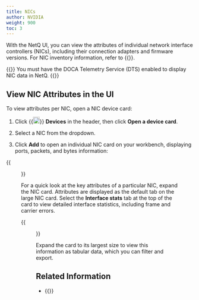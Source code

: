 ```yaml
---
title: NICs
author: NVIDIA
weight: 900
toc: 3
---
```


With the NetQ UI, you can view the attributes of individual network interface controllers (NICs), including their connection adapters and firmware versions. For NIC inventory information, refer to {{<link title="NIC Inventory" text="NIC Inventory">}}.

{{<notice note>}}
You must have the DOCA Telemetry Service (DTS) enabled to display NIC data in NetQ.
{{</notice>}}

## View NIC Attributes in the UI

To view attributes per NIC, open a NIC device card:

1. Click {{<img src="/images/netq/devices.svg" height="18" width="18">}} **Devices** in the header, then click **Open a device card**.

2. Select a NIC from the dropdown.

3. Click **Add** to open an individual NIC card on your workbench, displaying ports, packets, and bytes information:

{{<figure src="/images/netq/ind-nic-res-470.png" alt="" width="250">}}

For a quick look at the key attributes of a particular NIC, expand the NIC card. Attributes are displayed as the default tab on the large NIC card. Select the **Interface stats** tab at the top of the card to view detailed interface statistics, including frame and carrier errors. 

{{<figure src="/images/netq/ind-nic-bytes-470.png" alt="NIC card displaying transmit and recieve data" width="800">}}

Expand the card to its largest size to view this information as tabular data, which you can filter and export.

## Related Information

- {{<link title="NIC Inventory" text="NIC Inventory">}}